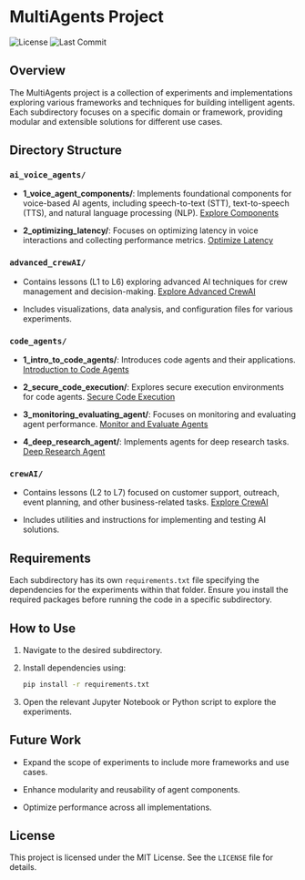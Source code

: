 # MultiAgents Project

![License](https://img.shields.io/github/license/henriquevs/multiAgents)
![Last Commit](https://img.shields.io/github/last-commit/henriquevs/multiAgents)

## Overview

The MultiAgents project is a collection of experiments and implementations exploring various frameworks and techniques for building intelligent agents. Each subdirectory focuses on a specific domain or framework, providing modular and extensible solutions for different use cases.

## Directory Structure

### `ai_voice_agents/`

- **1_voice_agent_components/**: Implements foundational components for voice-based AI agents, including speech-to-text (STT), text-to-speech (TTS), and natural language processing (NLP). [Explore Components](./ai_voice_agents/1_voice_agent_components/project.ipynb)

- **2_optimizing_latency/**: Focuses on optimizing latency in voice interactions and collecting performance metrics. [Optimize Latency](./ai_voice_agents/2_optimizing_latency/project.ipynb)

### `advanced_crewAI/`

- Contains lessons (L1 to L6) exploring advanced AI techniques for crew management and decision-making. [Explore Advanced CrewAI](./advanced_crewAI/)

- Includes visualizations, data analysis, and configuration files for various experiments.

### `code_agents/`

- **1_intro_to_code_agents/**: Introduces code agents and their applications. [Introduction to Code Agents](./code_agents/1_intro_to_code_agents/project.ipynb)

- **2_secure_code_execution/**: Explores secure execution environments for code agents. [Secure Code Execution](./code_agents/2_secure_code_execution/project.ipynb)

- **3_monitoring_evaluating_agent/**: Focuses on monitoring and evaluating agent performance. [Monitor and Evaluate Agents](./code_agents/3_monitoring_evaluating_agent/project.ipynb)

- **4_deep_research_agent/**: Implements agents for deep research tasks. [Deep Research Agent](./code_agents/4_deep_research_agent/project.ipynb)

### `crewAI/`

- Contains lessons (L2 to L7) focused on customer support, outreach, event planning, and other business-related tasks. [Explore CrewAI](./crewAI/)

- Includes utilities and instructions for implementing and testing AI solutions.

## Requirements

Each subdirectory has its own `requirements.txt` file specifying the dependencies for the experiments within that folder. Ensure you install the required packages before running the code in a specific subdirectory.

## How to Use

1. Navigate to the desired subdirectory.

2. Install dependencies using:

   ```bash
   pip install -r requirements.txt
   ```

3. Open the relevant Jupyter Notebook or Python script to explore the experiments.

## Future Work

- Expand the scope of experiments to include more frameworks and use cases.

- Enhance modularity and reusability of agent components.

- Optimize performance across all implementations.

## License

This project is licensed under the MIT License. See the `LICENSE` file for details.
